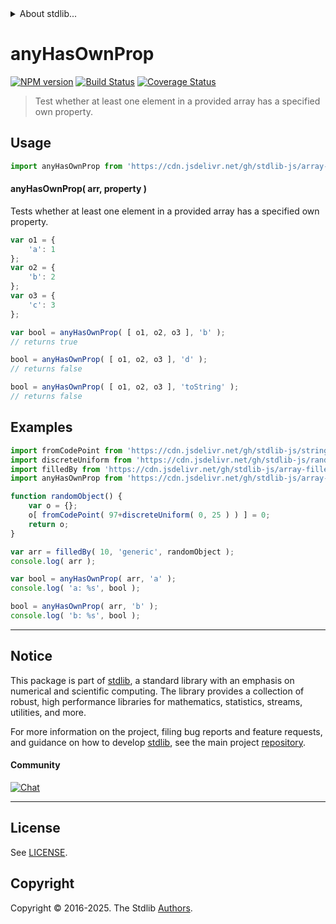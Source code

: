 <!--

@license Apache-2.0

Copyright (c) 2025 The Stdlib Authors.

Licensed under the Apache License, Version 2.0 (the "License");
you may not use this file except in compliance with the License.
You may obtain a copy of the License at

   http://www.apache.org/licenses/LICENSE-2.0

Unless required by applicable law or agreed to in writing, software
distributed under the License is distributed on an "AS IS" BASIS,
WITHOUT WARRANTIES OR CONDITIONS OF ANY KIND, either express or implied.
See the License for the specific language governing permissions and
limitations under the License.

-->


<details>
  <summary>
    About stdlib...
  </summary>
  <p>We believe in a future in which the web is a preferred environment for numerical computation. To help realize this future, we've built stdlib. stdlib is a standard library, with an emphasis on numerical and scientific computation, written in JavaScript (and C) for execution in browsers and in Node.js.</p>
  <p>The library is fully decomposable, being architected in such a way that you can swap out and mix and match APIs and functionality to cater to your exact preferences and use cases.</p>
  <p>When you use stdlib, you can be absolutely certain that you are using the most thorough, rigorous, well-written, studied, documented, tested, measured, and high-quality code out there.</p>
  <p>To join us in bringing numerical computing to the web, get started by checking us out on <a href="https://github.com/stdlib-js/stdlib">GitHub</a>, and please consider <a href="https://opencollective.com/stdlib">financially supporting stdlib</a>. We greatly appreciate your continued support!</p>
</details>

# anyHasOwnProp

[![NPM version][npm-image]][npm-url] [![Build Status][test-image]][test-url] [![Coverage Status][coverage-image]][coverage-url] <!-- [![dependencies][dependencies-image]][dependencies-url] -->

> Test whether at least one element in a provided array has a specified own property.

<!-- Section to include introductory text. Make sure to keep an empty line after the intro `section` element and another before the `/section` close. -->

<section class="intro">

</section>

<!-- /.intro -->

<!-- Package usage documentation. -->



<section class="usage">

## Usage

```javascript
import anyHasOwnProp from 'https://cdn.jsdelivr.net/gh/stdlib-js/array-base-any-has-own-property@deno/mod.js';
```

#### anyHasOwnProp( arr, property )

Tests whether at least one element in a provided array has a specified own property.

```javascript
var o1 = {
    'a': 1
};
var o2 = {
    'b': 2
};
var o3 = {
    'c': 3
};

var bool = anyHasOwnProp( [ o1, o2, o3 ], 'b' );
// returns true

bool = anyHasOwnProp( [ o1, o2, o3 ], 'd' );
// returns false

bool = anyHasOwnProp( [ o1, o2, o3 ], 'toString' );
// returns false
```

</section>

<!-- /.usage -->

<!-- Package usage notes. Make sure to keep an empty line after the `section` element and another before the `/section` close. -->

<section class="notes">

</section>

<!-- /.notes -->

<!-- Package usage examples. -->

<section class="examples">

## Examples

<!-- eslint no-undef: "error" -->

```javascript
import fromCodePoint from 'https://cdn.jsdelivr.net/gh/stdlib-js/string-from-code-point@deno/mod.js';
import discreteUniform from 'https://cdn.jsdelivr.net/gh/stdlib-js/random-base-discrete-uniform@deno/mod.js';
import filledBy from 'https://cdn.jsdelivr.net/gh/stdlib-js/array-filled-by@deno/mod.js';
import anyHasOwnProp from 'https://cdn.jsdelivr.net/gh/stdlib-js/array-base-any-has-own-property@deno/mod.js';

function randomObject() {
    var o = {};
    o[ fromCodePoint( 97+discreteUniform( 0, 25 ) ) ] = 0;
    return o;
}

var arr = filledBy( 10, 'generic', randomObject );
console.log( arr );

var bool = anyHasOwnProp( arr, 'a' );
console.log( 'a: %s', bool );

bool = anyHasOwnProp( arr, 'b' );
console.log( 'b: %s', bool );
```

</section>

<!-- /.examples -->

<!-- Section to include cited references. If references are included, add a horizontal rule *before* the section. Make sure to keep an empty line after the `section` element and another before the `/section` close. -->

<section class="references">

</section>

<!-- /.references -->

<!-- Section for related `stdlib` packages. Do not manually edit this section, as it is automatically populated. -->

<section class="related">

</section>

<!-- /.related -->

<!-- Section for all links. Make sure to keep an empty line after the `section` element and another before the `/section` close. -->


<section class="main-repo" >

* * *

## Notice

This package is part of [stdlib][stdlib], a standard library with an emphasis on numerical and scientific computing. The library provides a collection of robust, high performance libraries for mathematics, statistics, streams, utilities, and more.

For more information on the project, filing bug reports and feature requests, and guidance on how to develop [stdlib][stdlib], see the main project [repository][stdlib].

#### Community

[![Chat][chat-image]][chat-url]

---

## License

See [LICENSE][stdlib-license].


## Copyright

Copyright &copy; 2016-2025. The Stdlib [Authors][stdlib-authors].

</section>

<!-- /.stdlib -->

<!-- Section for all links. Make sure to keep an empty line after the `section` element and another before the `/section` close. -->

<section class="links">

[npm-image]: http://img.shields.io/npm/v/@stdlib/array-base-any-has-own-property.svg
[npm-url]: https://npmjs.org/package/@stdlib/array-base-any-has-own-property

[test-image]: https://github.com/stdlib-js/array-base-any-has-own-property/actions/workflows/test.yml/badge.svg?branch=main
[test-url]: https://github.com/stdlib-js/array-base-any-has-own-property/actions/workflows/test.yml?query=branch:main

[coverage-image]: https://img.shields.io/codecov/c/github/stdlib-js/array-base-any-has-own-property/main.svg
[coverage-url]: https://codecov.io/github/stdlib-js/array-base-any-has-own-property?branch=main

<!--

[dependencies-image]: https://img.shields.io/david/stdlib-js/array-base-any-has-own-property.svg
[dependencies-url]: https://david-dm.org/stdlib-js/array-base-any-has-own-property/main

-->

[chat-image]: https://img.shields.io/gitter/room/stdlib-js/stdlib.svg
[chat-url]: https://app.gitter.im/#/room/#stdlib-js_stdlib:gitter.im

[stdlib]: https://github.com/stdlib-js/stdlib

[stdlib-authors]: https://github.com/stdlib-js/stdlib/graphs/contributors

[umd]: https://github.com/umdjs/umd
[es-module]: https://developer.mozilla.org/en-US/docs/Web/JavaScript/Guide/Modules

[deno-url]: https://github.com/stdlib-js/array-base-any-has-own-property/tree/deno
[deno-readme]: https://github.com/stdlib-js/array-base-any-has-own-property/blob/deno/README.md
[umd-url]: https://github.com/stdlib-js/array-base-any-has-own-property/tree/umd
[umd-readme]: https://github.com/stdlib-js/array-base-any-has-own-property/blob/umd/README.md
[esm-url]: https://github.com/stdlib-js/array-base-any-has-own-property/tree/esm
[esm-readme]: https://github.com/stdlib-js/array-base-any-has-own-property/blob/esm/README.md
[branches-url]: https://github.com/stdlib-js/array-base-any-has-own-property/blob/main/branches.md

[stdlib-license]: https://raw.githubusercontent.com/stdlib-js/array-base-any-has-own-property/main/LICENSE

</section>

<!-- /.links -->
